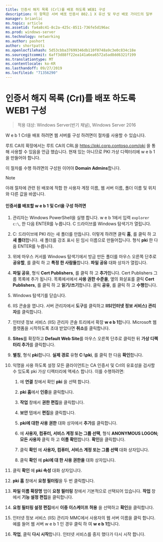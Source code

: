 ```yaml
---
title: 인증서 해지 목록 (Crl)를 배포 하도록 WEB1 구성
description: 이 항목은 서버 배포 인증서 802.1 X 유선 및 무선 배포 가이드의 일부
manager: brianlic
ms.topic: article
ms.assetid: fa4a8c41-8c2a-425c-8511-736fe5d196ac
ms.prod: windows-server
ms.technology: networking
ms.author: pashort
author: shortpatti
ms.openlocfilehash: 5d53cbba37699346db110f0748a9c3e0c834c18e
ms.sourcegitcommit: 6aff3d88ff22ea141a6ea6572a5ad8dd6321f199
ms.translationtype: MT
ms.contentlocale: ko-KR
ms.lasthandoff: 09/27/2019
ms.locfileid: "71356290"
---
```

# <a name="configure-web1-to-distribute-certificate-revocation-lists-crls"></a>인증서 해지 목록 (Crl)를 배포 하도록 WEB1 구성

>적용 대상: Windows Server(반기 채널), Windows Server 2016

W e b 1 Crl을 배포 하려면 웹 서버를 구성 하려면이 절차를 사용할 수 있습니다.  
  
루트 CA의 확장에서는 루트 CA의 CRL을 https://pki.corp.contoso.com/pki 을 통해 사용할 수 있음을 언급 했습니다. 현재 있는 아니므로 PKI 가상 디렉터리에 w e b 1을 만들어야 합니다.  
  
이 절차를 수행 하려면의 구성원 이어야 **Domain Admins**합니다.  
  
> [!NOTE]  
> 아래 절차에 관련 된 배포에 적합 한 사용자 계정 이름, 웹 서버 이름, 폴더 이름 및 위치와 다른 값을 바꿉니다.  
  
#### <a name="to-configure-web1-to-distribute-certificates-and-crls"></a>인증서를 배포할 w e b 1 및 Crl을 구성 하려면  
  
1.  관리자는 Windows PowerShell을 실행 합니다. w e b 1에서 입력 `explorer c:\`, 한 다음 ENTER를 누릅니다. C 드라이브를 Windows 탐색기가 열립니다.   
  
2.  C: 드라이브에 PKI 라는 새 폴더를 만듭니다. 이렇게 하려면 클릭 **홈**, 를 클릭 하 고 **새 폴더**합니다. 새 폴더를 강조 표시 된 임시 이름으로 만들어집니다. 형식 **pki** 한 다음 ENTER를 누릅니다.  
  
3.  위에 마우스 커서를 Windows 탐색기에서 방금 만든 폴더를 마우스 오른쪽 단추로 **공유할**, 를 클릭 하 고 **특정 한 사람들**합니다. **파일 공유** 대화 상자가 열립니다.  
  
4.  **파일 공유**, 형식 **Cert Publishers**, 를 클릭 하 고 **추가**합니다. Cert Publishers 그룹 목록에 추가 됩니다. 목록에서에서 **사용 권한 수준을**, 옆의 화살표를 클릭 **Cert Publishers**, 를 클릭 하 고 **읽기/쓰기**합니다. 클릭 **공유**, 를 클릭 하 고 **수행**합니다.  
  
5.  Windows 탐색기를 닫습니다.  
  
6.  IIS 콘솔을 엽니다. 서버 관리자에서 **도구**를 클릭하고 **IIS(인터넷 정보 서비스) 관리자**를 클릭합니다.  
  
7.  인터넷 정보 서비스 (IIS) 관리자 콘솔 트리에서 확장 **w e b 1**합니다. Microsoft 웹 플랫폼을 시작하도록 초대 받았다면 **취소**를 클릭합니다.  
  
8.  **Sites**를 확장하고 **Default Web Site**를 마우스 오른쪽 단추로 클릭한 뒤 **가상 디렉터리 추가**를 클릭합니다.  
  
9. **별칭**, 형식 **pki**합니다. **실제 경로** 유형 **C:\pki**, 를 클릭 한 다음 **확인**합니다.  
  
10. 익명을 사용 하도록 설정 모든 클라이언트는 CA 인증서 및 Crl의 유효성을 검사할 수 있도록 pki 가상 디렉터리에 액세스 합니다. 이를 수행하려면:  
  
    1.  에 **연결** 창에서 확인 **pki** 을 선택 합니다.  
  
    2.  **pki 홈**에서 **인증**을 클릭합니다.  
  
    3.  **작업** 창에서 **권한 편집**을 클릭합니다.  
  
    4.  **보안** 탭에서 **편집**을 클릭합니다.  
  
    5.  **pki에 대한 사용 권한** 대화 상자에서 **추가**를 클릭합니다.  
  
    6.  에 **사용자, 컴퓨터, 서비스 계정 또는 그룹 선택**, 형식 **ANONYMOUS LOGON; 모든 사용자** 클릭 하 고 **이름 확인**합니다. **확인**을 클릭합니다.  
  
    7.  클릭 **확인** 에 **사용자, 컴퓨터, 서비스 계정 또는 그룹 선택** 대화 상자입니다.  
  
    8.  클릭 **확인** 에 **pki에 대 한 사용 권한을** 대화 상자입니다.  
  
11. 클릭 **확인** 에 **pki 속성** 대화 상자입니다.  
  
12. **pki 홈** 창에서 **요청 필터링**을 두 번 클릭합니다.  
  
13. **파일 이름 확장명** 탭이 **요청 필터링** 창에서 기본적으로 선택되어 있습니다. **작업** 창에서 **기능 설정 편집**을 클릭합니다.  
  
14. **요청 필터링 설정 편집**에서 **이중 이스케이프 허용** 을 선택하고 **확인**을 클릭합니다.  
  
15. 인터넷 정보 서비스 (IIS) 관리자 MMC에서 사용자의 웹 서버 이름을 클릭 합니다. 예를 들어 웹 서버 w e b 1 인 경우 클릭 하 여 **w e b 1**합니다.  
  
16. **작업**, 클릭 **다시 시작**합니다. 인터넷 서비스를 중지 했다가 다시 시작 합니다.  
  

